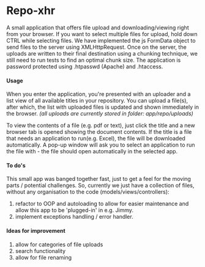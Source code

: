 # Repo-xhr
A small application that offers file upload and downloading/viewing right from your browser.
If you want to select multiple files for upload, hold down CTRL while selecting files.
We have implemented the js FormData object to send files to the server using XMLHttpRequest.
Once on the server, the uploads are written to their final destination using a chunking technique, we still need to run tests to find an optimal chunk size.
The application is password protected using .htpasswd (Apache) and .htaccess.

#### Usage
When you enter the application, you're presented with an uploader and a list view of all available titles in your repository.
You can upload a file(s), after which, the list with uploaded files is updated and shown immediately in the browser.
_(all uploads are currently stored in folder: app/repo/uploads)_

To view the contents of a file (e.g. pdf or text), just click the title and a new browser tab is opened showing the document contents.
If the title is a file that needs an application to run(e.g. Excel), the file will be downloaded automatically.
A pop-up window will ask you to select an application to run the file with - the file should open automatically in the selected app.

#### To do's
This small app was banged together fast, just to get a feel for the moving parts / potential challenges.
So, currently we just have a collection of files, without any organisation to the code (models/views/controllers):
1. refactor to OOP and autoloading to allow for easier maintenance and allow this app to be 'plugged-in' in e.g. Jimmy.
2. implement exceptions handling / error handler.

#### Ideas for improvement
1. allow for categories of file uploads
2. search functionality
3. allow for file renaming




